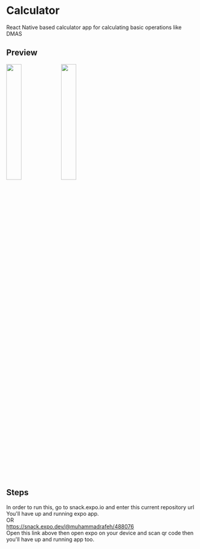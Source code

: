 # Calculator
React Native based calculator app for calculating basic operations like DMAS

## Preview

<p float="left">
    <img src="https://i.imgur.com/tjcdkID.jpg" width="28%" />
    <img src="https://i.imgur.com/pbR10Ci.jpg" width="28%" />
</p>

## Steps
In order to run this, go to snack.expo.io and enter this current repository url You'll have up and running expo app.<br>
OR<br>
https://snack.expo.dev/@muhammadrafeh/488076 <br> Open this link above then open expo on your device and scan qr code then you'll have up and running app too.
